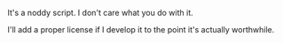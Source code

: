 It's a noddy script. I don't care what you do with it.

I'll add a proper license if I develop it to the point it's actually worthwhile.
